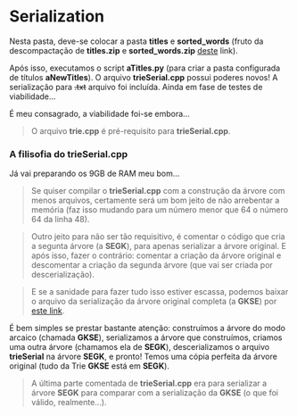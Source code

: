﻿# Serialization  

Nesta pasta, deve-se colocar a pasta **titles** e **sorted_words** (fruto da descompactação de **titles.zip** e **sorted_words.zip** [deste](https://bit.ly/36sinp3) link).  

Após isso, executamos o script **aTitles.py** (para criar a pasta configurada de títulos **aNewTitles**). O arquivo **trieSerial.cpp** possui poderes novos! A serialização para ~~.txt~~ arquivo foi incluída. Ainda em fase de testes de viabilidade...  

É meu consagrado, a viabilidade foi-se embora...  

> O arquivo **trie.cpp** é pré-requisito para **trieSerial.cpp**.  

### A filisofia do trieSerial.cpp  

Já vai preparando os 9GB de RAM meu bom...  

> Se quiser compilar o **trieSerial.cpp** com a construção da árvore com menos arquivos, certamente será um bom jeito de não arrebentar a memória (faz isso mudando para um número menor que 64 o número 64 da linha 48).  

> Outro jeito para não ser tão requisitivo, é comentar o código que cria a segunta árvore (a **SEGK**), para apenas serializar a árvore original. E após isso, fazer o contrário: comentar a criação da árvore original e descomentar a criação da segunda árvore (que vai ser criada por descerialização).  

> E se a sanidade para fazer tudo isso estiver escassa, podemos baixar o arquivo da serialização da árvore original completa (a **GKSE**) por [este link](https://gvmail-my.sharepoint.com/:f:/g/personal/b39394_fgv_edu_br/EoyEu1qrbGhDgC4pBXNaiKYBdwWKkWXB5wn0wKH40ol4eg?e=hmw0xU).  

É bem simples se prestar bastante atenção: construímos a árvore do modo arcaico (chamada **GKSE**), serializamos a árvore que construímos, criamos uma outra árvore (chamamos ela de **SEGK**), descerializamos o arquivo **trieSerial** na árvore **SEGK**, e pronto! Temos uma cópia perfeita da árvore original (tudo da Trie **GKSE** está em **SEGK**).  

> A última parte comentada de **trieSerial.cpp** era para serializar a árvore **SEGK** para comparar com a serialização da **GKSE** (o que foi válido, realmente...).  
